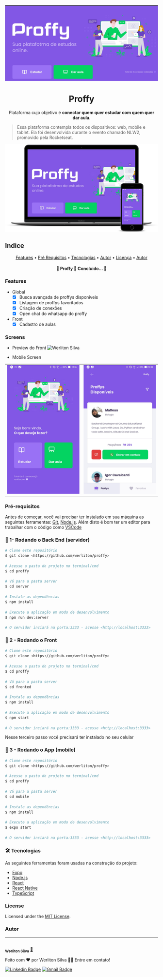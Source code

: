 <p align="center">
  <a href="https://ant.design">
    <img width="auto" src="./assets/banner.jpg">
  </a>
</p>

<h1 align="center">Proffy</h1>

<div align="center">
Plataforma cujo objetivo é <strong>conectar quem quer estudar com quem quer dar aula</strong>.
</div>

> Essa plataforma contempla todos os dispositivos: web, mobile e tablet. Ela foi desenvolvida durante o evento chamado NLW2, promovido pela Rocketseat.


<img width="auto" src="./assets/mockup.png">

## Indice

<p align="center">
 <a href="#Features">Features</a> •
 <a href="#roadmap">Pré Requisitos</a> • 
 <a href="#tecnologias">Tecnologias</a> • 
 <a href="#autor">Autor</a> • 
 <a href="#licenc-a">Licença</a> • 
 <a href="#autor">Autor</a>
</p>
<h4 align="center"> 
	🚧  Proffy 🚀 Concluido...  🚧
</h4>

### Features

- Global
    - [x] Busca avançada de proffys disponíveis
    - [x] Listagem de proffys favoritados
    - [x] Criação de conexões
    - [x] Open chat do whatsapp do proffy
- Front
    - [x] Cadastro de aulas
    
### Screens

* Preview do Front
![Werliton Silva](./assets/preview.gif)


* Mobile Screen

<table>
<tr>
<td><img width="300" src="./assets/mobile.jpeg"></td>
<td><img width="300" src="./assets/mobile-search.jpeg"></td>
</tr>
</table>



### Pré-requisitos

Antes de começar, você vai precisar ter instalado em sua máquina as seguintes ferramentas:
[Git](https://git-scm.com), [Node.js](https://nodejs.org/en/). 
Além disto é bom ter um editor para trabalhar com o código como [VSCode](https://code.visualstudio.com/)

### 🎲 1- Rodando o Back End (servidor)

```bash
# Clone este repositório
$ git clone <https://github.com/werliton/proffy>

# Acesse a pasta do projeto no terminal/cmd
$ cd proffy

# Vá para a pasta server
$ cd server

# Instale as dependências
$ npm install

# Execute a aplicação em modo de desenvolvimento
$ npm run dev:server

# O servidor inciará na porta:3333 - acesse <http://localhost:3333>
```
### 🎲 2 - Rodando o Front

```bash
# Clone este repositório
$ git clone <https://github.com/werliton/proffy>

# Acesse a pasta do projeto no terminal/cmd
$ cd proffy

# Vá para a pasta server
$ cd fronted

# Instale as dependências
$ npm install

# Execute a aplicação em modo de desenvolvimento
$ npm start

# O servidor inciará na porta:3333 - acesse <http://localhost:3333>
```

Nesse terceiro passo você precisará ter instalado no seu celular

### 🎲 3 - Rodando o App (mobile)

```bash
# Clone este repositório
$ git clone <https://github.com/werliton/proffy>

# Acesse a pasta do projeto no terminal/cmd
$ cd proffy

# Vá para a pasta server
$ cd mobile

# Instale as dependências
$ npm install

# Execute a aplicação em modo de desenvolvimento
$ expo start

# O servidor inciará na porta:3333 - acesse <http://localhost:3333>
```

### 🛠 Tecnologias

As seguintes ferramentas foram usadas na construção do projeto:

- [Expo](https://expo.io/)
- [Node.js](https://nodejs.org/en/)
- [React](https://pt-br.reactjs.org/)
- [React Native](https://reactnative.dev/)
- [TypeScript](https://www.typescriptlang.org/)

### License

Licensed under the [MIT License](./LICENSE).

### Autor
---

<a href="https://blog.rocketseat.com.br/author/thiago/">
 <img style="border-radius: 50%;" src="https://avatars1.githubusercontent.com/u/4674324?s=460&u=cb676169391ac204b824569fd7465fa36488624d&v=4" width="100px;" alt=""/>
 <br />
 <sub><b>Werliton Silva</b></sub></a> <a href="https://blog.rocketseat.com.br/author/thiago//" title="Rocketseat">🚀</a>


Feito com ❤️ por Werliton Silva 👋🏽 Entre em contato!

[![Linkedin Badge](https://img.shields.io/badge/-Werliton-blue?style=flat-square&logo=Linkedin&logoColor=white&link=https://www.linkedin.com/in/werlitonsilva/)](https://www.linkedin.com/in/werliton-carlos-206b5b70/) 
[![Gmail Badge](https://img.shields.io/badge/-werlitoncarlos@gmail.com-c14438?style=flat-square&logo=Gmail&logoColor=white&link=mailto:werlitoncarlos@gmail.com)](mailto:werlitoncarlos@gmail.com)